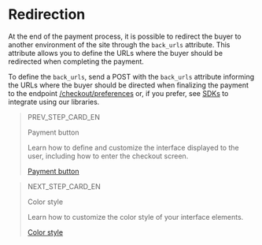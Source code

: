 # Redirection
 
At the end of the payment process, it is possible to redirect the buyer to another environment of the site through the `back_urls` attribute. This attribute allows you to define the URLs where the buyer should be redirected when completing the payment.
 
To define the `back_urls`, send a POST with the `back_urls` attribute informing the URLs where the buyer should be directed when finalizing the payment to the endpoint [/checkout/preferences](https://www.mercadopago[FAKER][URL][DOMAIN]/developers/en/reference/preferences/_checkout_preferences/post) or, if you prefer, see [SDKs](https://www.mercadopago.com.br/developers/en/guides/sdks) to integrate using our libraries.

> PREV_STEP_CARD_EN
>
> Payment button 
>
> Learn how to define and customize the interface displayed to the user, including how to enter the checkout screen. 
>
> [Payment button](/developers/en/docs/checkout-pro/checkout-customization/user-interface/payment-button)

> NEXT_STEP_CARD_EN
>
> Color style  
>
> Learn how to customize the color style of your interface elements.
>
> [Color style](/developers/en/docs/checkout-pro/checkout-customization/user-interface/color-style)